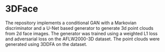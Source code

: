 # 3DFace

The repository implements a conditional GAN with a Markovian discriminator and a U-Net based generator to generate 3d point clouds
from 2d face images. The generator was trained using a weighted L1 loss and adversarial loss on the AFLW2000-3D dataset. The point
clouds were generated using 3DDFA on the dataset.
